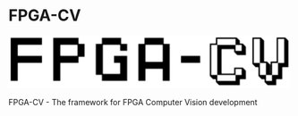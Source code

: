# FPGA-CV
![FPGA-CV](https://github.com/cambert/FPGA-CV/blob/master/FPGA-CV%20logo.png)

FPGA-CV - The framework for FPGA Computer Vision development

